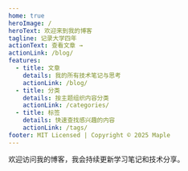 ```yaml
---
home: true
heroImage: /
heroText: 欢迎来到我的博客
tagline: 记录大学四年
actionText: 查看文章 →
actionLink: /blog/
features:
  - title: 文章
    details: 我的所有技术笔记与思考
    actionLink: /blog/
  - title: 分类
    details: 按主题组织内容分类
    actionLink: /categories/
  - title: 标签
    details: 快速查找感兴趣的内容
    actionLink: /tags/
footer: MIT Licensed | Copyright © 2025 Maple
---
```


欢迎访问我的博客，我会持续更新学习笔记和技术分享。
